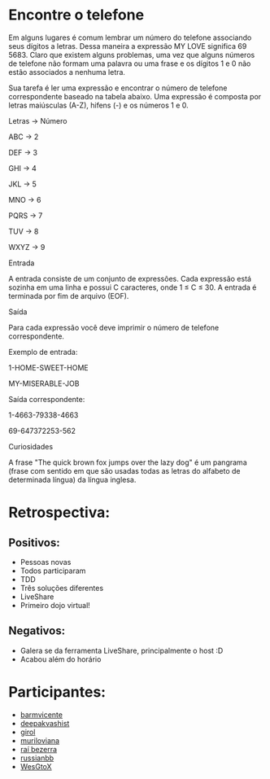 Encontre o telefone
===================

Em alguns lugares é comum lembrar um número do telefone associando seus dígitos a letras. Dessa maneira a expressão MY LOVE significa 69 5683. Claro que existem alguns problemas, uma vez que alguns números de telefone não formam uma palavra ou uma frase e os dígitos 1 e 0 não estão associados a nenhuma letra.

Sua tarefa é ler uma expressão e encontrar o número de telefone correspondente baseado na tabela abaixo. Uma expressão é composta por letras maiúsculas (A-Z), hifens (-) e os números 1 e 0.

Letras  ->  Número

ABC    ->  2

DEF    ->  3

GHI    ->  4

JKL    ->  5

MNO    ->  6

PQRS    ->  7

TUV    ->  8

WXYZ   ->  9

Entrada

A entrada consiste de um conjunto de expressões. Cada expressão está sozinha em uma linha e possui C caracteres, onde 1 ≤ C ≤ 30. A entrada é terminada por fim de arquivo (EOF).

Saída

Para cada expressão você deve imprimir o número de telefone correspondente.

Exemplo de entrada:

1-HOME-SWEET-HOME

MY-MISERABLE-JOB

Saída correspondente:

1-4663-79338-4663

69-647372253-562

Curiosidades

A frase "The quick brown fox jumps over the lazy dog" é um pangrama (frase com sentido em que são usadas todas as letras do alfabeto de determinada língua) da língua inglesa.

Retrospectiva:
==============

Positivos:
----------
- Pessoas novas
- Todos participaram
- TDD
- Três soluções diferentes
- LiveShare
- Primeiro dojo virtual!

Negativos:
----------
- Galera se da ferramenta LiveShare, principalmente o host :D
- Acabou além do horário

Participantes:
==============

* [barmvicente](https://github.com/barmvicente)
* [deepakvashist](https://github.com/deepakvashist)
* [girol](https://github.com/girol)
* [muriloviana](https://github.com/muriloviana)
* [raí bezerra]()
* [russianbb](https://github.com/russianbb)
* [WesGtoX](https://github.com/WesGtoX)

